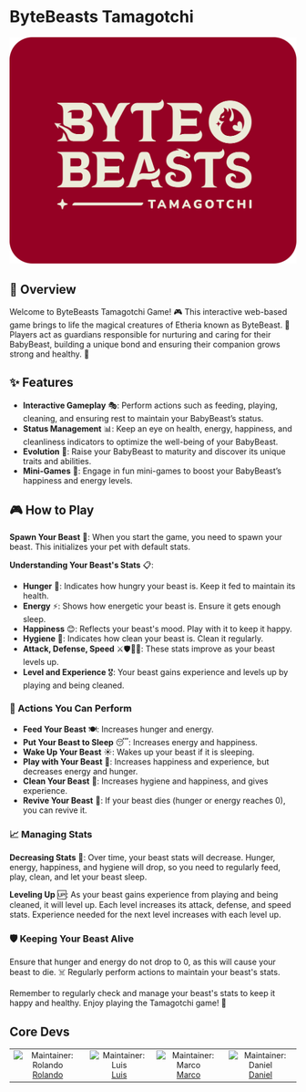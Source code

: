 
# ByteBeasts Tamagotchi
![HORIZONTAL 1](client/src/assets/img/original-dark.png)



## 🌟 Overview
Welcome to ByteBeasts Tamagotchi Game! 🎮 This interactive web-based game brings to life the magical creatures of Etheria known as ByteBeast. 🐾 Players act as guardians responsible for nurturing and caring for their BabyBeast, building a unique bond and ensuring their companion grows strong and healthy. 💖

## ✨ Features
- **Interactive Gameplay** 🎭: Perform actions such as feeding, playing, cleaning, and ensuring rest to maintain your BabyBeast’s status.
- **Status Management** 📊: Keep an eye on health, energy, happiness, and cleanliness indicators to optimize the well-being of your BabyBeast.
- **Evolution** 🦋: Raise your BabyBeast to maturity and discover its unique traits and abilities.
- **Mini-Games** 🎯: Engage in fun mini-games to boost your BabyBeast’s happiness and energy levels.

## 🎮 How to Play
**Spawn Your Beast** 🐣:
When you start the game, you need to spawn your beast. This initializes your pet with default stats.

**Understanding Your Beast's Stats** 📋:
- **Hunger** 🍗: Indicates how hungry your beast is. Keep it fed to maintain its health.
- **Energy** ⚡: Shows how energetic your beast is. Ensure it gets enough sleep.
- **Happiness** 😊: Reflects your beast's mood. Play with it to keep it happy.
- **Hygiene** 🛁: Indicates how clean your beast is. Clean it regularly.
- **Attack, Defense, Speed** ⚔️🛡️🏃‍♂️: These stats improve as your beast levels up.
- **Level and Experience** 🎖️: Your beast gains experience and levels up by playing and being cleaned.

### 🎲 Actions You Can Perform
- **Feed Your Beast** 🍽️: Increases hunger and energy.
- **Put Your Beast to Sleep** 😴: Increases energy and happiness.
- **Wake Up Your Beast** ☀️: Wakes up your beast if it is sleeping.
- **Play with Your Beast** 🎾: Increases happiness and experience, but decreases energy and hunger.
- **Clean Your Beast** 🧼: Increases hygiene and happiness, and gives experience.
- **Revive Your Beast** 💖: If your beast dies (hunger or energy reaches 0), you can revive it.

### 📈 Managing Stats
**Decreasing Stats** 🔻:
Over time, your beast stats will decrease. Hunger, energy, happiness, and hygiene will drop, so you need to regularly feed, play, clean, and let your beast sleep.

**Leveling Up** 🆙:
As your beast gains experience from playing and being cleaned, it will level up. Each level increases its attack, defense, and speed stats. Experience needed for the next level increases with each level up.

### 🛡️ Keeping Your Beast Alive
Ensure that hunger and energy do not drop to 0, as this will cause your beast to die. ☠️ Regularly perform actions to maintain your beast's stats.

Remember to regularly check and manage your beast's stats to keep it happy and healthy. Enjoy playing the Tamagotchi game! 🎉

## Core Devs

<table>
  <tr>
    <td align="center">
      <img src="client/src/assets/img/rolo.jpg" width="100px;" alt="Maintainer: Rolando"/>
      <br />
      <a href="https://t.me/roloxworld">Rolando</a>
      <br />
    </td>
    <td align="center">
      <img src="client/src/assets/img/Luis.png" width="100px;" alt="Maintainer: Luis"/>
      <br />
      <a href="https://t.me/devjimenezz22">Luis</a>
      <br />
    </td>
    <td align="center">
      <img src="client/src/assets/img/marco.jpeg" width="100px;" alt="Maintainer: Marco"/>
      <br />
      <a href="https://t.me/coxmar23">Marco</a>
      <br />
    </td>
    <td align="center">
      <img src="client/src/assets/img/daniel.jpeg" width="100px;" alt="Maintainer: Daniel"/>
      <br />
      <a href="https://t.me/danielcdz">Daniel</a>
      <br />
    </td>
  </tr>
</table>
